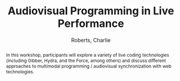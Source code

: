 ---
title: "Audiovisual Programming in Live Performance"
abstract: "In this workshop, participants will explore a variety of live coding technologies (including Gibber, Hydra, and the Force, among others) and discuss different approaches to multimodal programming / audiovisual synchronization with web technologies."
address: "Trondheim"
booktitle: "Proceedings of the International Web Audio Conference 2019"
editor: "Xambó, Anna and Martín, Sara R. and Roma, Gerard"
month: "December"
publisher: "NTNU"
series: "WAC'19"
pages: ""
ID: "80"
author: "Roberts, Charlie"
webAuthor: "Charlie Roberts"
track: "Workshop"
year: "2019"
tags: year2019
media: "https://youtu.be/EAGNVtU9oHc"
pdflink: "/_data/papers/pdf/2019/2019_80.pdf"
ISSN: "2663-5844"
---